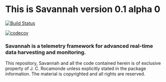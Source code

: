 This is Savannah version 0.1 alpha 0
====================================

[![Build Status](https://travis-ci.com/Rocamonde/savannah-framework.svg?token=mj7qmAwgUFUQspn2yVVx&branch=master)](https://travis-ci.com/Rocamonde/savannah-framework)

[![codecov](https://codecov.io/gh/Rocamonde/savannah-framework/branch/master/graph/badge.svg?token=JBt4LgqTrm)](https://codecov.io/gh/Rocamonde/savannah-framework)


### Savannah is a telemetry framework for advanced real-time data harvesting and monitoring. 


This repository, Savannah and all the code contained herein is of exclusive property of J. C. Rocamonde unless explicitly stated in the package information. The material is copyrighted and all rights are reserved.


